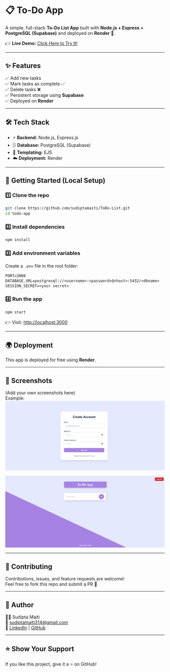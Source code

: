 # 📋 To-Do App  

A simple, full-stack **To-Do List App** built with **Node.js + Express + PostgreSQL (Supabase)** and deployed on **Render** 🚀.  

👉 **Live Demo:** [Click Here to Try It!](https://todo-list-w940.onrender.com/)  

---

## ✨ Features
✅ Add new tasks  
✅ Mark tasks as complete ✅  
✅ Delete tasks ❌  
✅ Persistent storage using **Supabase**  
✅ Deployed on **Render**  

---

## 🛠️ Tech Stack
- ⚡ **Backend:** Node.js, Express.js  
- 🗄️ **Database:** PostgreSQL (Supabase)  
- 🎨 **Templating:** EJS  
- ☁️ **Deployment:** Render  

---

## 🚀 Getting Started (Local Setup)

### 1️⃣ Clone the repo  
```bash
git clone https://github.com/sudiptamaiti/ToDo-List.git
cd todo-app
```

### 2️⃣ Install dependencies  
```bash
npm install
```

### 3️⃣ Add environment variables  
Create a `.env` file in the root folder:  
```
PORT=3000
DATABASE_URL=postgresql://<username>:<password>@<host>:5432/<dbname>
SESSION_SECRET=<your secret>
```

### 4️⃣ Run the app  
```bash
npm start
```

👉 Visit: [http://localhost:3000](http://localhost:3000)  

---

## 🌍 Deployment
This app is deployed for free using **Render**.  
  

---

## 📸 Screenshots
(Add your own screenshots here)  
Example:  
  ![Sign Up Page](https://github.com/sudiptamaiti/ToDo-List/blob/main/public/screenshots/Screenshot%202025-08-28%20145515.png?raw=true)

  ![Home Page](https://github.com/sudiptamaiti/ToDo-List/blob/main/public/screenshots/Screenshot%202025-08-28%20145948.png?raw=true) 

---

## 🤝 Contributing
Contributions, issues, and feature requests are welcome!  
Feel free to fork this repo and submit a PR 🙌  

---

## 🧑 Author
👨‍💻 Sudipta Maiti  
📧 sudiptamaiti314@gmail.com  
🔗 [LinkedIn](https://www.linkedin.com/in/sudipta-maiti-755963289/) | [GitHub](https://github.com/sudiptamaiti)  

---

## ⭐ Show Your Support
If you like this project, give it a ⭐ on GitHub!
